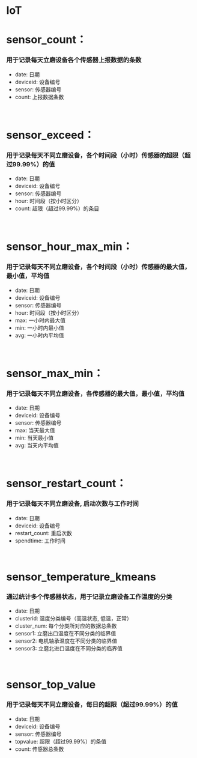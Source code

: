 # IoT

# sensor_count：

### 用于记录每天立磨设备各个传感器上报数据的条数

* date: 日期
* deviceid: 设备编号
* sensor: 传感器编号
* count: 上报数据条数

<br/>

# sensor_exceed：

### 用于记录每天不同立磨设备，各个时间段（小时）传感器的超限（超过99.99%）的值

* date: 日期
* deviceid: 设备编号
* sensor: 传感器编号
* hour: 时间段（按小时区分）
* count: 超限（超过99.99%）的条目


<br/>

# sensor_hour_max_min：

### 用于记录每天不同立磨设备，各个时间段（小时）传感器的最大值，最小值，平均值

* date: 日期
* deviceid: 设备编号
* sensor: 传感器编号
* hour: 时间段（按小时区分）
* max: 一小时内最大值
* min: 一小时内最小值
* avg: 一小时内平均值

<br/>

# sensor_max_min：

### 用于记录每天不同立磨设备，各传感器的最大值，最小值，平均值

* date: 日期
* deviceid: 设备编号
* sensor: 传感器编号
* max: 当天最大值
* min: 当天最小值
* avg: 当天内平均值

<br/>

# sensor_restart_count：

### 用于记录每天不同立磨设备, 启动次数与工作时间

* date: 日期
* deviceid: 设备编号
* restart_count: 重启次数
* spendtime: 工作时间


<br/>

# sensor_temperature_kmeans

### 通过统计多个传感器状态，用于记录立磨设备工作温度的分类

* date: 日期
* clusterid: 温度分类编号（高温状态, 低温，正常）
* cluster_num: 每个分类所对应的数据总条数
* sensor1: 立磨出口温度在不同分类的临界值
* sensor2: 电机轴承温度在不同分类的临界值
* sensor3: 立磨北进口温度在不同分类的临界值


<br/>

# sensor_top_value

### 用于记录每天不同立磨设备，每日的超限（超过99.99%）的值

* date: 日期
* deviceid: 设备编号
* sensor: 传感器编号
* topvalue: 超限（超过99.99%）的条值
* count: 传感器总条数



